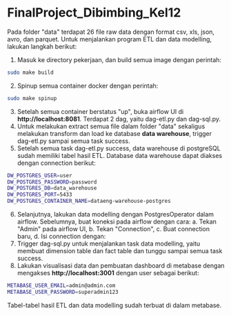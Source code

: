 # FinalProject_Dibimbing_Kel12
Pada folder "data" terdapat 26 file raw data dengan format csv, xls, json, avro, dan parquet.
Untuk menjalankan program ETL dan data modelling, lakukan langkah berikut:
1. Masuk ke directory pekerjaan, dan build semua image dengan perintah:
```sh
sudo make build
```
2. Spinup semua container docker dengan perintah:
```sh
sudo make spinup
```
3. Setelah semua container berstatus "up", buka airflow UI di **http://localhost:8081**. Terdapat 2 dag, yaitu dag-etl.py dan dag-sql.py.
4. Untuk melakukan extract semua file dalam folder "data" sekaligus melakukan transform dan load ke database **data warehouse**, trigger dag-etl.py sampai semua task success.
5. Setelah semua task dag-etl.py success, data warehouse di postgreSQL sudah memiliki tabel hasil ETL. Database data warehouse dapat diakses dengan connection berikut:
```sh
DW_POSTGRES_USER=user
DW_POSTGRES_PASSWORD=password
DW_POSTGRES_DB=data_warehouse
DW_POSTGRES_PORT=5433
DW_POSTGRES_CONTAINER_NAME=dataeng-warehouse-postgres
```
6. Selanjutnya, lakukan data modelling dengan PostgresOperator dalam airflow. Sebelumnya, buat koneksi pada airflow dengan cara:
   a. Tekan "Admin" pada airflow UI, 
   b. Tekan "Connection", 
   c. Buat connection baru, 
   d. Isi connection dengan:
7. Trigger dag-sql.py untuk menjalankan task data modelling, yaitu membuat dimension table dan fact table dan tunggu sampai semua task success.
8. Lakukan visualisasi data dan pembuatan dashboard di metabase dengan mengakses **http://localhost:3001** dengan user sebagai berikut:
```sh
METABASE_USER_EMAIL=admin@admin.com
METABASE_USER_PASSWORD=superadmin123
```
   Tabel-tabel hasil ETL dan data modelling sudah terbuat di dalam metabase.
